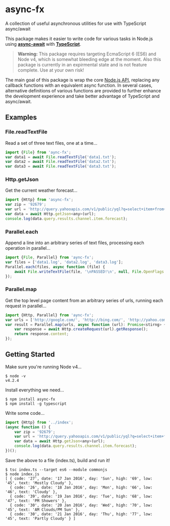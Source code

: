 # async-fx
A collection of useful asynchronous utilities for use with TypeScript async/await


This package makes it easier to write code for various tasks in Node.js using [**async-await**](https://en.wikipedia.org/wiki/Await) with [**TypeScript**](http://blogs.msdn.com/b/typescript/archive/2015/11/03/what-about-async-await.aspx). 

> **Warning:** This package requires targeting EcmaScript 6 (ES6) and Node v4, which is somewhat bleeding edge at the moment. Also this package is currently in an expirmental state and is not feature complete. Use at your own risk!

The main goal of this package is wrap the core [Node.js API](https://nodejs.org/api/http.html), replacing any callback functions with an equivalent async function.
In several cases, alternative definitions of various functions are provided to further enhance the development experience and take better advantage of TypeScript and async/await.

## Examples

### File.readTextFile
Read a set of three text files, one at a time...
```js
import {File} from 'aync-fx';
var data1 = await File.readTextFile('data1.txt');
var data2 = await File.readTextFile('data2.txt');
var data3 = await File.readTextFile('data3.txt');
```

### Http.getJson
Get the current weather forecast...
```js
import {Http} from 'async-fx';
var zip = '92679';
var url = 'http://query.yahooapis.com/v1/public/yql?q=select+item+from+weather.forecast+where+location%3D%22'+ zip + '%22&format=json';
var data = await Http.getJson<any>(url);
console.log(data.query.results.channel.item.forecast);
```

### Parallel.each
Append a line into an arbitrary series of text files, processing each operation in parallel...
```js
import {File, Parallel} from 'aync-fx';
var files = ['data1.log', 'data2.log', 'data3.log'];
Parallel.each(files, async function (file) {
    await File.writeTextFile(file, '\nPASSED!\n', null, File.OpenFlags.append);
});
```

### Parallel.map
Get the top level page content from an arbitrary series of urls, running each request in parallel...
```js
import {Http, Parallel} from 'aync-fx';
var urls = ['http://google.com/', 'http://bing.com/', 'http://yahoo.com/'];
var result = Parallel.map(urls, async function (url): Promise<stirng> {
    var response = await Http.createRequest(url).getResponse();
    return response.content;
});
```

## Getting Started

Make sure you're running Node v4...
```
$ node -v
v4.2.4
```
Install everything we need...
```
$ npm install async-fx
$ npm install -g typescript
```
Write some code...
```js
import {Http} from '../index';
(async function () {
    var zip = '92679';
    var url = 'http://query.yahooapis.com/v1/public/yql?q=select+item+from+weather.forecast+where+location%3D%22'+ zip + '%22&format=json';
    var data = await Http.getJson<any>(url);
    console.log(data.query.results.channel.item.forecast);
})();
```
Save the above to a file (index.ts), build and run it!
```
$ tsc index.ts --target es6 --module commonjs
$ node index.js
[ { code: '27', date: '17 Jan 2016', day: 'Sun', high: '69', low: '45', text: 'Mostly Cloudy' },
  { code: '26', date: '18 Jan 2016', day: 'Mon', high: '66', low: '46', text: 'Cloudy' },
  { code: '39', date: '19 Jan 2016', day: 'Tue', high: '68', low: '47', text: 'PM Showers' },
  { code: '30', date: '20 Jan 2016', day: 'Wed', high: '70', low: '45', text: 'AM Clouds/PM Sun' },
  { code: '30', date: '21 Jan 2016', day: 'Thu', high: '77', low: '45', text: 'Partly Cloudy' } ]
```
